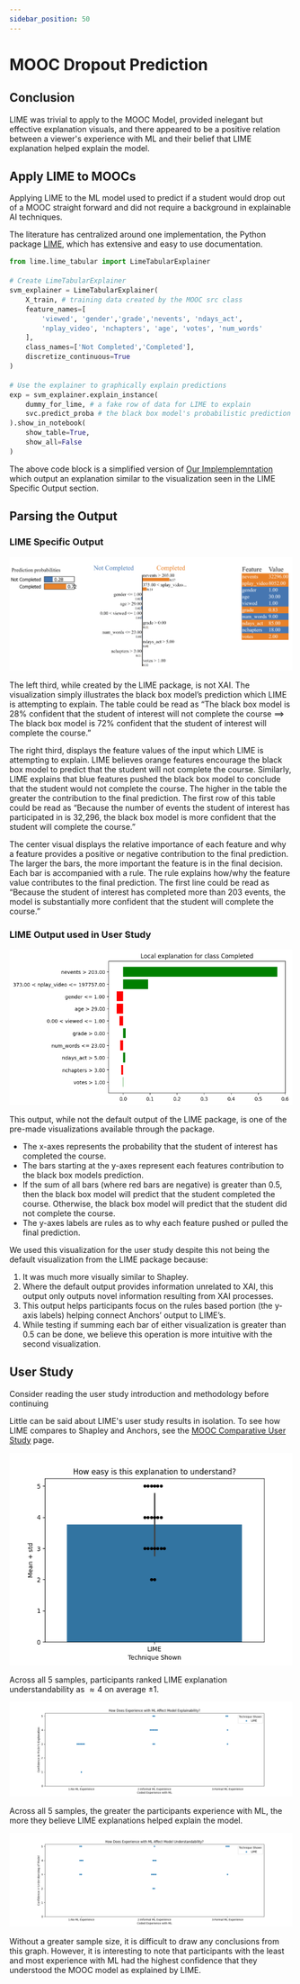 ```yaml
---
sidebar_position: 50
---
```


# MOOC Dropout Prediction

## Conclusion

LIME was trivial to apply to the MOOC Model, provided inelegant but effective explanation visuals, and there appeared to be a positive relation between a viewer's experience with ML and their belief that LIME explanation helped explain the model.

## Apply LIME to MOOCs

Applying LIME to the ML model used to predict if a student would drop out of a MOOC straight forward and did not require a background in explainable AI techniques.

The literature has centralized around one implementation, the Python package [LIME](https://pypi.org/project/lime/), which has extensive and easy to use documentation.

```Python
from lime.lime_tabular import LimeTabularExplainer

# Create LimeTabularExplainer
svm_explainer = LimeTabularExplainer(
    X_train, # training data created by the MOOC src class
    feature_names=[
        'viewed', 'gender','grade','nevents', 'ndays_act',
        'nplay_video', 'nchapters', 'age', 'votes', 'num_words'
    ],
    class_names=['Not Completed','Completed'],
    discretize_continuous=True
)

# Use the explainer to graphically explain predictions
exp = svm_explainer.explain_instance(
    dummy_for_lime, # a fake row of data for LIME to explain
    svc.predict_proba # the black box model's probabilistic prediction method
).show_in_notebook(
    show_table=True,
    show_all=False
)
```

The above code block is a simplified version of [Our Implemplemntation](https://github.com/cosmcbun/Explainable-Ai-Comps-2024/blob/62e136607f3b66106fd09fd558feb38f4834419a/MOOC/LIME/BasicExampleOfUsingLIMEOnMOOCDataset.ipynb) which output an explanation similar to the visualization seen in the LIME Specific Output section.

## Parsing the Output

### LIME Specific Output

![LIME Specific Output](./HTML%20Output.png)

The left third, while created by the LIME package, is not XAI. The visualization simply illustrates the black box model’s prediction which LIME is attempting to explain. The table could be read as “The black box model is 28% confident that the student of interest will not complete the course $\implies$ The black box model is 72% confident that the student of interest will complete the course.”

The right third, displays the feature values of the input which LIME is attempting to explain. LIME believes orange features encourage the black box model to predict that the student will not complete the course. Similarly, LIME explains that blue features pushed the black box model to conclude that the student would not complete the course. The higher in the table the greater the contribution to the final prediction. The first row of this table could be read as “Because the number of events the student of interest has participated in is 32,296, the black box model is more confident that the student will complete the course.”

The center visual displays the relative importance of each feature and why a feature provides a positive or negative contribution to the final prediction. The larger the bars, the more important the feature is in the final decision. Each bar is accompanied with a rule. The rule explains how/why the feature value contributes to the final prediction. The first line could be read as “Because the student of interest has completed more than 203 events, the model is substantially more confident that the student will complete the course.”

### LIME Output used in User Study

![LIME Output used in User Study](./X_complete3.png)

This output, while not the default output of the LIME package, is one of the pre-made visualizations available through the package.

- The x-axes represents the probability that the student of interest has completed the course.
- The bars starting at the y-axes represent each features contribution to the black box models prediction.
- If the sum of all bars (where red bars are negative) is greater than 0.5, then the black box model will predict that the student completed the course. Otherwise, the black box model will predict that the student did not complete the course.
- The y-axes labels are rules as to why each feature pushed or pulled the final prediction.

We used this visualization for the user study despite this not being the default visualization from the LIME package because:

1. It was much more visually similar to Shapley.
2. Where the default output provides information unrelated to XAI, this output only outputs novel information resulting from XAI processes.
3. This output helps participants focus on the rules based portion (the y-axis labels) helping connect Anchors’ output to LIME’s.
4. While testing if summing each bar of either visualization is greater than 0.5 can be done, we believe this operation is more intuitive with the second visualization.

## User Study

Consider reading the user study introduction and methodology before continuing

Little can be said about LIME's user study results in isolation. To see how LIME compares to Shapley and Anchors, see the [MOOC Comparative User Study](../User%20Study/MOOC%20-%20Comparative%20Results.md) page.

![Sample All LIME - How easy is this explanation to understand](./Sample%20All%20LIME%20-%20How%20easy%20is%20this%20explanation%20to%20understand.png)

Across all 5 samples, participants ranked LIME explanation understandability as $\approx4$ on average $\pm 1$.

![Sample All LIME - How Does Experience with ML Affect Model Explainability.png](./Sample%20All%20LIME%20-%20How%20Does%20Experience%20with%20ML%20Affect%20Model%20Explainability.png)

Across all 5 samples, the greater the participants experience with ML, the more they believe LIME explanations helped explain the model.

![Sample All LIME - How Does Experience with ML Affect Model Understandability](./Sample%20All%20LIME%20-%20How%20Does%20Experience%20with%20ML%20Affect%20Model%20Understandability.png)

Without a greater sample size, it is difficult to draw any conclusions from this graph. However, it is interesting to note that participants with the least and most experience with ML had the highest confidence that they understood the MOOC model as explained by LIME.

